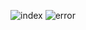 ![index](https://user-images.githubusercontent.com/102129749/160306496-313cbd80-61d9-4acb-9c4d-fe7d68bfe18e.PNG)
![error](https://user-images.githubusercontent.com/102129749/160306495-af394624-3238-4add-b6ef-96a0e0228bcd.PNG)
